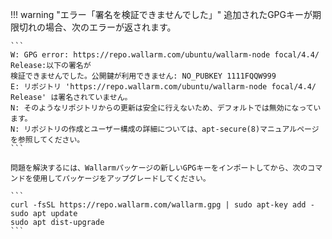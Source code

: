 !!! warning "エラー「署名を検証できませんでした」"
    追加されたGPGキーが期限切れの場合、次のエラーが返されます。

    ```
    W: GPG error: https://repo.wallarm.com/ubuntu/wallarm-node focal/4.4/ Release:以下の署名が
    検証できませんでした。公開鍵が利用できません: NO_PUBKEY 1111FQQW999
    E: リポジトリ 'https://repo.wallarm.com/ubuntu/wallarm-node focal/4.4/ Release' は署名されていません。
    N: そのようなリポジトリからの更新は安全に行えないため、デフォルトでは無効になっています。
    N: リポジトリの作成とユーザー構成の詳細については、apt-secure(8)マニュアルページを参照してください。
    ```

    問題を解決するには、Wallarmパッケージの新しいGPGキーをインポートしてから、次のコマンドを使用してパッケージをアップグレードしてください。

    ```
    curl -fsSL https://repo.wallarm.com/wallarm.gpg | sudo apt-key add -
    sudo apt update
    sudo apt dist-upgrade
    ```